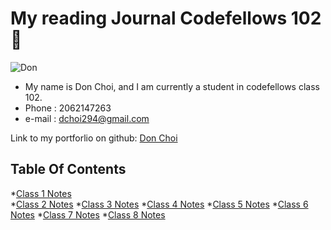 # My reading Journal Codefellows 102 🙂

![Don](https://user-images.githubusercontent.com/113468027/191122787-16e3244e-83f9-4495-8137-c635e4d5ba04.jpg)

- My name is Don Choi, and I am currently a student in codefellows class 102.
- Phone : 2062147263
- e-mail : dchoi294@gmail.com

Link to my portforlio on github: [Don Choi](https://github.com/dchoi294)

## Table Of Contents

*[Class 1 Notes](102/class1.md)  
*[Class 2 Notes](102/class2.md)
*[Class 3 Notes](102/class3.md)
*[Class 4 Notes](102/class4.md)
*[Class 5 Notes](102/class5.md)
*[Class 6 Notes](102/class6.md)
*[Class 7 Notes](102/class7.md)
*[Class 8 Notes](102/class8.md)
